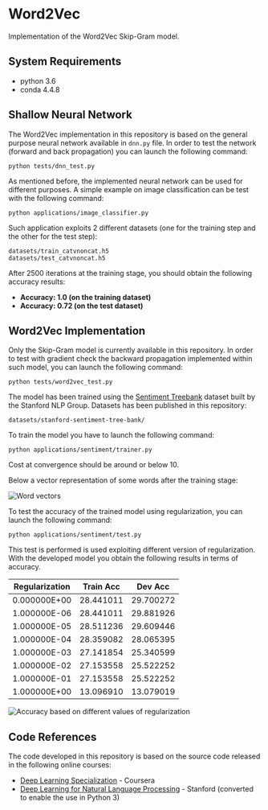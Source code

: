 # Word2Vec
Implementation of the Word2Vec Skip-Gram model.

## System Requirements

* python 3.6
* conda 4.4.8

## Shallow Neural Network
The Word2Vec implementation in this repository is based on the general purpose neural network available in `dnn.py` file. In order to test the network (forward and back propagation) you can launch the following command:

```
python tests/dnn_test.py 
```

As mentioned before, the implemented neural network can be used for different purposes. A simple example on image classification can be test with the following command:

```
python applications/image_classifier.py
```

Such application exploits 2 different datasets (one for the training step and the other for the test step):

```
datasets/train_catvnoncat.h5
datasets/test_catvnoncat.h5
```

After 2500 iterations at the training stage, you should obtain the following accuracy results:

* **Accuracy: 1.0 (on the training dataset)**
* **Accuracy: 0.72 (on the test dataset)**


## Word2Vec Implementation 
Only the Skip-Gram model is currently available in this repository. In order to test with gradient check the backward propagation implemented within such model, you can launch the following command:

```
python tests/word2vec_test.py 
```

The model has been trained using the [Sentiment Treebank](https://nlp.stanford.edu/sentiment/treebank.html) dataset built by the Stanford NLP Group. Datasets has been published in this repository:

```
datasets/stanford-sentiment-tree-bank/
```

To train the model you have to launch the following command:

```
python applications/sentiment/trainer.py
```

Cost at convergence should be around or below 10.

Below a vector representation of some words after the training stage:

![Word vectors](https://github.com/giuseppefutia/word2vec/blob/master/word_vectors.png)

To test the accuracy of the trained model using regularization, you can launch the following command:

```
python applications/sentiment/test.py 
```

This test is performed is used exploiting different version of regularization. With the developed model you obtain the following results in terms of accuracy.

|Regularization|Train Acc|Dev Acc|
|--------------|---------|-------|
|0.000000E+00  |28.441011|29.700272
|1.000000E-06  |28.441011|29.881926
|1.000000E-05  |28.511236|29.609446
|1.000000E-04  |28.359082|28.065395
|1.000000E-03  |27.141854|25.340599
|1.000000E-02  |27.153558|25.522252
|1.000000E-01  |27.153558|25.522252
|1.000000E+00  |13.096910|13.079019


![Accuracy based on different values of regularization](https://github.com/giuseppefutia/word2vec/blob/master/regularization-accuracy_img.png)

## Code References
The code developed in this repository is based on the source code released in the following online courses:
* [Deep Learning Specialization](https://www.coursera.org/specializations/deep-learning) - Coursera
* [Deep Learning for Natural Language Processing](http://cs224d.stanford.edu/) - Stanford (converted to enable the use in Python 3)
